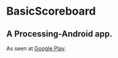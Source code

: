 # BasicScoreboard
## A Processing-Android app.

As seen at [Google Play](https://play.google.com/store/apps/details?id=pt.softlab.basicscoreboard).
